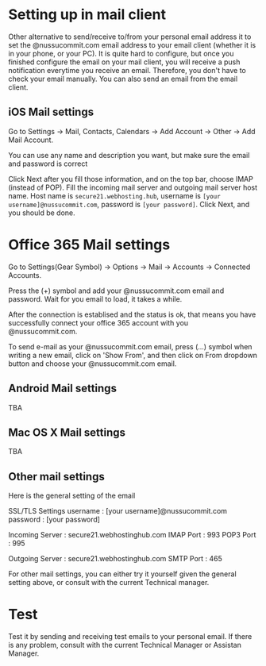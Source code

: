 # Setting up in mail client

Other alternative to send/receive to/from your personal email address it to set the @nussucommit.com email address to your email client (whether it is in your phone, or your PC). It is quite hard to configure, but once you finished configure the email on your mail client, you will receive a push notification everytime you receive an email. Therefore, you don't have to check your email manually. You can also send an email from the email client.

## iOS Mail settings

Go to Settings -> Mail, Contacts, Calendars -> Add Account -> Other -> Add Mail Account.

You can use any name and description you want, but make sure the email and password is correct

Click Next after you fill those information, and on the top bar, choose IMAP (instead of POP). Fill the incoming mail server and outgoing mail server host name. Host name is `secure21.webhosting.hub`, username is `[your username]@nussucommit.com`, password is `[your password]`. Click Next, and you should be done.

# Office 365 Mail settings

Go to Settings(Gear Symbol) -> Options -> Mail -> Accounts -> Connected Accounts.

Press the (+) symbol and add your @nussucommit.com email and password. Wait for you email to load, it takes a while.

After the connection is establised and the status is ok, that means you have successfully connect your office 365 account with you @nussucommit.com.

To send e-mail as your @nussucommit.com email, press (...) symbol when writing a new email, click on 'Show From', and then click on From dropdown button and choose your @nussucommit.com email.

## Android Mail settings

TBA

## Mac OS X Mail settings

TBA

## Other mail settings

Here is the general setting of the email

  SSL/TLS Settings
  username    : [your username]@nussucommit.com
  password    : [your password]

  Incoming Server : secure21.webhostinghub.com
  IMAP Port   : 993
  POP3 Port   : 995

  Outgoing Server : secure21.webhostinghub.com
  SMTP Port   : 465

For other mail settings, you can either try it yourself given the general setting above, or consult with the current Technical manager.

# Test

Test it by sending and receiving test emails to your personal email. If there is any problem, consult with the current Technical Manager or Assistan Manager.

